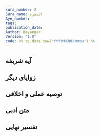```yaml
---
sura_number: 2
Sura_name: البقره
Aye_number: 
tags: 
publication_date: 
Author: Bayangar
Version: "1.0"
code: <% tp.date.now("YYYYMMDDHHmmss") %>
---
```


## آیه شریفه


## زوایای دیگر


## توصیه عملی و اخلاقی


## متن ادبی


## تفسیر نهایی


